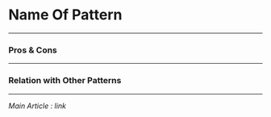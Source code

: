 # Name Of Pattern

---
### Pros & Cons


---
### Relation with Other Patterns

---
*Main Article : link*

